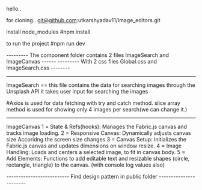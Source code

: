 hello..


for cloning..
git@github.com:utkarshyadav11/Image_editors.git

install node_modules
#npm install



to run the project 
#npm run dev



 ---------  The component folder contains 2 files ImageSearch and ImageCanvas   ------
 ---------  With 2 css files Global.css and ImageSearch.css   --------

 **********
ImageSearch == this file contains the data  for searching images through the Unsplash API  it takes user input for 
searching the images

#Axios is used for data fetching with try and catch method. slice array method is used for showing only 4 images 
per search(we can change it.)

**********

ImageCanvas
1 = State & Refs(hooks): Manages the Fabric.js canvas and tracks image loading.
2 = Responsive Canvas: Dynamically adjusts canvas size Accoridng the screen size changes
3 = Canvas Setup: Initializes the Fabric.js canvas and updates dimensions on window resize.
4 = Image Handling: Loads and centers a selected image, to fit in canvas body.
5 = Add Elements: Functions to add editable text and resizable shapes (circle, rectangle, triangle) to the canvas.
(with console log values also)





 
-------------------------- Find design pattern in public folder -----------------------